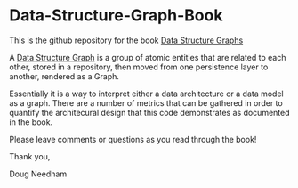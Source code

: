 # Data-Structure-Graph-Book
This is the github repository for the book [Data Structure Graphs](http://www.amazon.com/dp/B00XETTPCI)

A [Data Structure Graph](http://the-data-guy.blogspot.com/2015/02/data-structure-graph-definition.html) is a group of atomic entities that are related to each other, stored in a repository, then moved from one persistence layer to another, rendered as a Graph. 

Essentially it is a way to interpret either a data architecture or a data model as a graph. 
There are a number of metrics that can be gathered in order to quantify the architecural design that this code demonstrates as documented in the book. 

Please leave comments or questions as you read through the book!

Thank you, 

Doug Needham

